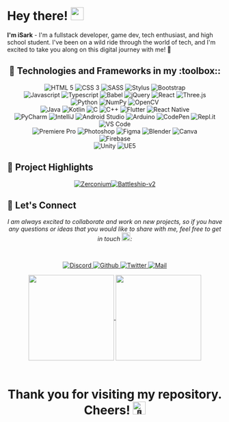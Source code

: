 # Hey there! <img src="https://raw.githubusercontent.com/MartinHeinz/MartinHeinz/master/wave.gif" width="30px">

**I'm iSark** - I'm a fullstack developer, game dev, tech enthusiast, and high school student. I've been on a wild ride through the world of tech, and I'm excited to take you along on this digital journey with me! 🚀

<h2 align="center">
  🔧 Technologies and Frameworks in my :toolbox::
</h2>
             
<p align="center">
   
  <img src="https://img.shields.io/badge/HTML5-E34F26?style=for-the-badge&logo=html5&logoColor=white" alt="HTML 5"> 
  <img src="https://img.shields.io/badge/CSS3-1572B6?style=for-the-badge&logo=css3&logoColor=white" alt="CSS 3"> 
  <img src="https://img.shields.io/badge/Sass-CC6699?style=for-the-badge&logo=sass&logoColor=white" alt="SASS"> 
  <img src="https://img.shields.io/badge/Stylus-333333?style=for-the-badge&logo=stylus&logoColor=white" alt="Stylus"> 
  <img src="https://img.shields.io/badge/Bootstrap-563D7C?style=for-the-badge&logo=bootstrap&logoColor=white" alt="Bootstrap">     
  
  <br>
  
  <img src="https://img.shields.io/badge/JavaScript-323330?style=for-the-badge&logo=javascript&logoColor=F7DF1E" alt="Javascript">
  <img src="https://img.shields.io/badge/TypeScript-007ACC?style=for-the-badge&logo=typescript&logoColor=white" alt="Typescript">
  <img src="https://img.shields.io/badge/Babel-F9DC3E?style=for-the-badge&logo=babel&logoColor=white" alt="Babel">
  <img src="https://img.shields.io/badge/jQuery-0769AD?style=for-the-badge&logo=jquery&logoColor=white" alt="jQuery">
  <img src="https://img.shields.io/badge/React-20232A?style=for-the-badge&logo=react&logoColor=61DAFB" alt="React">
  <img src="https://img.shields.io/badge/ThreeJs-black?style=for-the-badge&logo=three.js&logoColor=white" alt="Three.js">  
  
  <br>
  
  <img src="https://img.shields.io/badge/Python-FFD43B?style=for-the-badge&logo=python&logoColor=blue" alt="Python">
  <img src="https://img.shields.io/badge/Numpy-777BB4?style=for-the-badge&logo=numpy&logoColor=white" alt="NumPy">
  <img src="https://img.shields.io/badge/OpenCV-27338e?style=for-the-badge&logo=OpenCV&logoColor=white" alt="OpenCV">
    
 <br>

  <img src="https://img.shields.io/badge/Java-ED8B00?style=for-the-badge&logo=openjdk&logoColor=whit" alt="Java" >
  <img src="https://img.shields.io/badge/Kotlin-0095D5?&style=for-the-badge&logo=kotlin&logoColor=white" alt="Kotlin">
  <img src="https://img.shields.io/badge/C-00599C?style=for-the-badge&logo=c&logoColor=white" alt="C">
  <img src="https://img.shields.io/badge/C%2B%2B-00599C?style=for-the-badge&logo=c%2B%2B&logoColor=white" alt="C++">
  <img src="https://img.shields.io/badge/Flutter-02569B?style=for-the-badge&logo=flutter&logoColor=white" alt="Flutter">
  <img src="https://img.shields.io/badge/React_Native-20232A?style=for-the-badge&logo=react&logoColor=61DAFB" alt="React Native">
    
 <br>

  <img src="https://img.shields.io/badge/PyCharm-000000.svg?&style=for-the-badge&logo=PyCharm&logoColor=white" alt="PyCharm">
  <img src="https://img.shields.io/badge/IntelliJ_IDEA-000000.svg?style=for-the-badge&logo=intellij-idea&logoColor=white" alt="IntelliJ">
  <img src="https://img.shields.io/badge/Android_Studio-3DDC84?style=for-the-badge&logo=android-studio&logoColor=white" alt="Android Studio">
  <img src="https://img.shields.io/badge/Arduino_IDE-00979D?style=for-the-badge&logo=arduino&logoColor=white" alt="Arduino">
  <img src="https://img.shields.io/badge/Codepen-000000?style=for-the-badge&logo=codepen&logoColor=white" alt="CodePen">
  <img src="https://img.shields.io/badge/replit-667881?style=for-the-badge&logo=replit&logoColor=white" alt="Repl.it">
  <img src="https://img.shields.io/badge/VSCode-0078D4?style=for-the-badge&logo=visual%20studio%20code&logoColor=white" alt="VS Code">

  <br>

  <img src="https://img.shields.io/badge/Adobe%20Premiere%20Pro-9999FF?style=for-the-badge&logo=Adobe%20Premiere%20Pro&logoColor=white" alt="Premiere Pro">
  <img src="https://img.shields.io/badge/Adobe%20Photoshop-31A8FF?style=for-the-badge&logo=Adobe%20Photoshop&logoColor=black" alt="Photoshop" >
  <img src="https://img.shields.io/badge/Figma-F24E1E?style=for-the-badge&logo=figma&logoColor=white" alt="Figma">
  <img src="https://img.shields.io/badge/blender-%23F5792A.svg?style=for-the-badge&logo=blender&logoColor=white" alt="Blender">
  <img src="https://img.shields.io/badge/Canva-%2300C4CC.svg?&style=for-the-badge&logo=Canva&logoColor=white" alt="Canva">

  <br>
  
 <img src="https://img.shields.io/badge/firebase-ffca28?style=for-the-badge&logo=firebase&logoColor=black" alt="Firebase">

 <br>
  
 <img src="https://img.shields.io/badge/Unity-100000?style=for-the-badge&logo=unity&logoColor=whit" alt="Unity">
 <img src="https://img.shields.io/badge/-Unreal%20Engine-313131?style=for-the-badge&logo=unreal-engine&logoColor=white" alt="UE5">
  
</p>

## 🌟 Project Highlights

<div align="center">
  <div style="display: flex; justify-content: center;">
    <a href="https://github.com/xylium117/zerconium">
      <img src="https://github-readme-stats.vercel.app/api/pin/?username=xylium117&repo=zerconium" alt="Zerconium" />
    </a>
    <a href="https://github.com/xylium117/Battleship-v2">
      <img src="https://github-readme-stats.vercel.app/api/pin/?username=xylium117&repo=Battleship-v2" alt="Battleship-v2" />
    </a>
  </div>
</div>

## 📨 Let's Connect
  
<p align="center">   
  <i>
    I am always excited to collaborate and work on new projects, so if you have any questions or ideas that you would like to share with me, feel free to get in touch
    <img src="https://fonts.gstatic.com/s/e/notoemoji/latest/1f680/512.gif" alt="🚀" width="20px" height="20px">:
  </i>
</p>

<br>

<p align="center">   
    <a href="https://discord.com/app">
    <img src="https://img.shields.io/badge/Discord-5865F2?&style=for-the-badge&logo=discord&logoColor=white&color=071A2C" alt="Discord"/>
  </a>
  <a href="https://github.com/xylium117">
    <img src="https://img.shields.io/badge/github-0?style=for-the-badge&logo=github&logoColor=white&color=071A2C"" alt="Github"/>
  </a>
   </a>
    <a href="https://twitter.com/PhysC08">
    <img src="https://img.shields.io/badge/Twitter-1DA1F2?&style=for-the-badge&logo=twitter&logoColor=white&color=071A2C" alt="Twitter"/>
  </a>
   <a href="mailto:aayushmans2008@gmail.com">
    <img src="https://img.shields.io/badge/gmail-%231877F2.svg?&style=for-the-badge&logo=gmail&logoColor=white&color=071A2C" alt="Mail"/>
  </a>
</p>   

<div align="center">

   <a href="https://github.com/xylium117/zerconium">
  <img height=200 align="center" src="https://github-readme-stats.vercel.app/api?username=xylium117&theme=onedark&show_icons=true&hide_border=true&count_private=true" />
</a>
<a href="https://github.com/xylium117/zerconium">
  <img height=200 align="center" src="https://github-readme-stats.vercel.app/api/top-langs/?username=xylium117&theme=onedark&show_icons=true&hide_border=true&layout=compact" />
</a>
   
</div>
                  
                   
<p align="center" style="font-weight:bold;font-size:28px">
  <br>
  Thank you for visiting my repository. 
  <br>
  Cheers!
  <img src="https://fonts.gstatic.com/s/e/notoemoji/latest/1f37b/512.gif" alt="🍻" width="30px" height="30px">
</p> 
